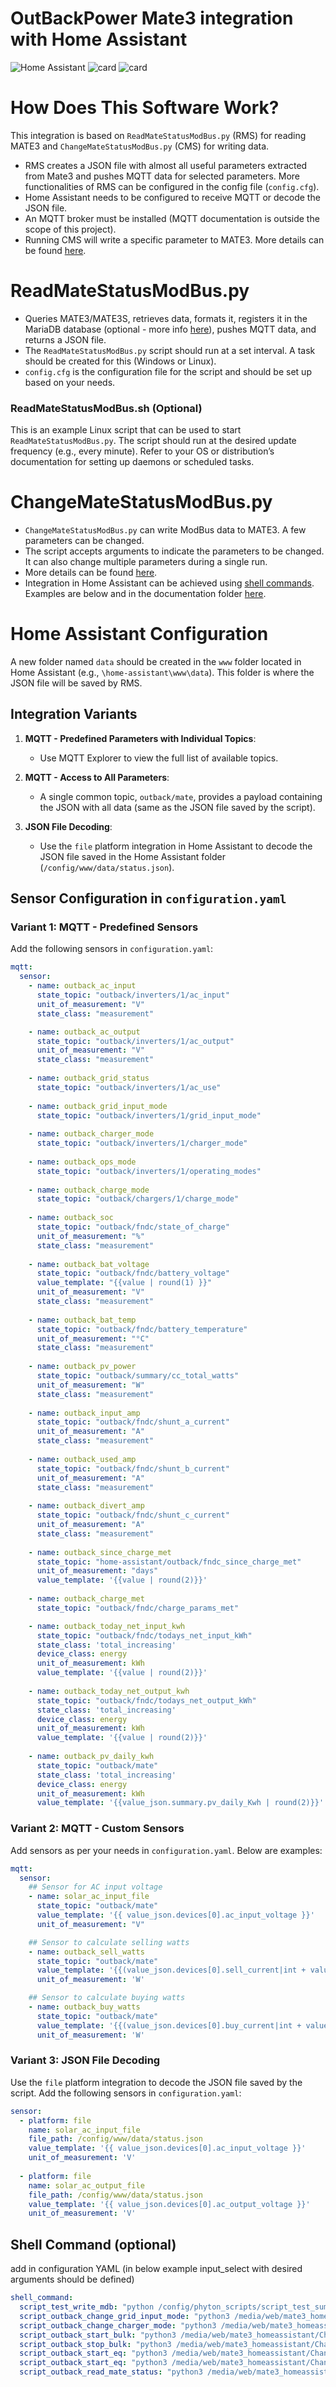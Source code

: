 # OutBackPower Mate3 integration with Home Assistant

![Home Assistant](/docs/HomeAssistant/example_ha_sunsynk-power-flow-card.png)
![card](/docs/HomeAssistant/example_ha_outback_stat.png)
![card](/docs/HomeAssistant/example_ha_outback_config.png)

# How Does This Software Work?
This integration is based on `ReadMateStatusModBus.py` (RMS) for reading MATE3 and `ChangeMateStatusModBus.py` (CMS) for writing data.

- RMS creates a JSON file with almost all useful parameters extracted from Mate3 and pushes MQTT data for selected parameters. More functionalities of RMS can be configured in the config file (`config.cfg`).
- Home Assistant needs to be configured to receive MQTT or decode the JSON file.
- An MQTT broker must be installed (MQTT documentation is outside the scope of this project).
- Running CMS will write a specific parameter to MATE3. More details can be found [here](/docs/ChangeMate_Status/ChangeMateStatusInstructions.txt).

# ReadMateStatusModBus.py
- Queries MATE3/MATE3S, retrieves data, formats it, registers it in the MariaDB database (optional - more info [here](/docs/MariaDB/Readme.txt)), pushes MQTT data, and returns a JSON file.
- The `ReadMateStatusModBus.py` script should run at a set interval. A task should be created for this (Windows or Linux).
- `config.cfg` is the configuration file for the script and should be set up based on your needs.

### ReadMateStatusModBus.sh (Optional)
This is an example Linux script that can be used to start `ReadMateStatusModBus.py`. The script should run at the desired update frequency (e.g., every minute). Refer to your OS or distribution’s documentation for setting up daemons or scheduled tasks.

# ChangeMateStatusModBus.py
- `ChangeMateStatusModBus.py` can write ModBus data to MATE3. A few parameters can be changed. 
- The script accepts arguments to indicate the parameters to be changed. It can also change multiple parameters during a single run.
- More details can be found [here](/docs/ChangeMate_Status/ChangeMateStatusInstructions.txt).
- Integration in Home Assistant can be achieved using [shell commands](https://www.home-assistant.io/integrations/shell_command/). Examples are below and in the documentation folder [here](/docs/HomeAssistant/).

# Home Assistant Configuration
A new folder named `data` should be created in the `www` folder located in Home Assistant (e.g., `\home-assistant\www\data`). This folder is where the JSON file will be saved by RMS.

## Integration Variants
1. **MQTT - Predefined Parameters with Individual Topics**:
   - Use MQTT Explorer to view the full list of available topics.

2. **MQTT - Access to All Parameters**:
   - A single common topic, `outback/mate`, provides a payload containing the JSON with all data (same as the JSON file saved by the script).

3. **JSON File Decoding**:
   - Use the `file` platform integration in Home Assistant to decode the JSON file saved in the Home Assistant folder (`/config/www/data/status.json`).

## Sensor Configuration in `configuration.yaml`

### Variant 1: MQTT - Predefined Sensors
Add the following sensors in `configuration.yaml`:

~~~yaml
mqtt:
  sensor:
    - name: outback_ac_input
      state_topic: "outback/inverters/1/ac_input"
      unit_of_measurement: "V"
      state_class: "measurement"

    - name: outback_ac_output
      state_topic: "outback/inverters/1/ac_output"
      unit_of_measurement: "V"
      state_class: "measurement"
    
    - name: outback_grid_status
      state_topic: "outback/inverters/1/ac_use"
    
    - name: outback_grid_input_mode
      state_topic: "outback/inverters/1/grid_input_mode"
    
    - name: outback_charger_mode
      state_topic: "outback/inverters/1/charger_mode"
    
    - name: outback_ops_mode
      state_topic: "outback/inverters/1/operating_modes" 
    
    - name: outback_charge_mode
      state_topic: "outback/chargers/1/charge_mode"
    
    - name: outback_soc
      state_topic: "outback/fndc/state_of_charge"
      unit_of_measurement: "%"
      state_class: "measurement"
    
    - name: outback_bat_voltage
      state_topic: "outback/fndc/battery_voltage"
      value_template: "{{value | round(1) }}"
      unit_of_measurement: "V"
      state_class: "measurement"
    
    - name: outback_bat_temp
      state_topic: "outback/fndc/battery_temperature"
      unit_of_measurement: "°C"
      state_class: "measurement"
    
    - name: outback_pv_power
      state_topic: "outback/summary/cc_total_watts"
      unit_of_measurement: "W"
      state_class: "measurement"
    
    - name: outback_input_amp
      state_topic: "outback/fndc/shunt_a_current"
      unit_of_measurement: "A"
      state_class: "measurement" 
    
    - name: outback_used_amp
      state_topic: "outback/fndc/shunt_b_current"
      unit_of_measurement: "A"
      state_class: "measurement"
    
    - name: outback_divert_amp
      state_topic: "outback/fndc/shunt_c_current"
      unit_of_measurement: "A" 
      state_class: "measurement"
    
    - name: outback_since_charge_met
      state_topic: "home-assistant/outback/fndc_since_charge_met"
      unit_of_measurement: "days" 
      value_template: '{{value | round(2)}}'
    
    - name: outback_charge_met
      state_topic: "outback/fndc/charge_params_met"

    - name: outback_today_net_input_kwh
      state_topic: "outback/fndc/todays_net_input_kWh"
      state_class: 'total_increasing'
      device_class: energy
      unit_of_measurement: kWh
      value_template: '{{value | round(2)}}'
    
    - name: outback_today_net_output_kwh
      state_topic: "outback/fndc/todays_net_output_kWh"
      state_class: 'total_increasing'
      device_class: energy
      unit_of_measurement: kWh
      value_template: '{{value | round(2)}}'
    
    - name: outback_pv_daily_kwh
      state_topic: "outback/mate"
      state_class: 'total_increasing'
      device_class: energy
      unit_of_measurement: kWh
      value_template: '{{value_json.summary.pv_daily_Kwh | round(2)}}'
~~~

### Variant 2: MQTT - Custom Sensors
Add sensors as per your needs in `configuration.yaml`. Below are examples:

~~~yaml
mqtt:    
  sensor:
    ## Sensor for AC input voltage
    - name: solar_ac_input_file
      state_topic: "outback/mate"
      value_template: '{{ value_json.devices[0].ac_input_voltage }}'
      unit_of_measurement: "V"

    ## Sensor to calculate selling watts 
    - name: outback_sell_watts
      state_topic: "outback/mate"
      value_template: '{{(value_json.devices[0].sell_current|int + value_json.devices[1].sell_current|int) * value_json.devices[0].ac_output_voltage|int}}'
      unit_of_measurement: 'W'

    ## Sensor to calculate buying watts
    - name: outback_buy_watts
      state_topic: "outback/mate"
      value_template: '{{(value_json.devices[0].buy_current|int + value_json.devices[1].buy_current|int) * value_json.devices[0].ac_input_voltage|int}}'
      unit_of_measurement: 'W'
~~~

### Variant 3: JSON File Decoding
Use the `file` platform integration to decode the JSON file saved by the script. Add the following sensors in `configuration.yaml`:

~~~yaml
sensor:
  - platform: file
    name: solar_ac_input_file
    file_path: /config/www/data/status.json
    value_template: '{{ value_json.devices[0].ac_input_voltage }}'
    unit_of_measurement: 'V'
  
  - platform: file
    name: solar_ac_output_file
    file_path: /config/www/data/status.json
    value_template: '{{ value_json.devices[0].ac_output_voltage }}'
    unit_of_measurement: 'V'
~~~

## Shell Command (optional)
add in configuration YAML (in below example input_select with desired arguments should be defined)
~~~yaml
shell_command:
  script_test_write_mdb: "python /config/phyton_scripts/script_test_summary_mdb.py "
  script_outback_change_grid_input_mode: "python3 /media/web/mate3_homeassistant/ChangeMateStatusModBus.py {{states.input_select.solar_grid_input_mode.state}}"
  script_outback_change_charger_mode: "python3 /media/web/mate3_homeassistant/ChangeMateStatusModBus.py {{states.input_select.solar_charger_mode.state}}"
  script_outback_start_bulk: "python3 /media/web/mate3_homeassistant/ChangeMateStatusModBus.py StartBulk"
  script_outback_stop_bulk: "python3 /media/web/mate3_homeassistant/ChangeMateStatusModBus.py StopBulk"
  script_outback_start_eq: "python3 /media/web/mate3_homeassistant/ChangeMateStatusModBus.py StartEQ"
  script_outback_start_eq: "python3 /media/web/mate3_homeassistant/ChangeMateStatusModBus.py StopEQ"
  script_outback_read_mate_status: "python3 /media/web/mate3_homeassistant/ReadMateStatusModBus.py"


